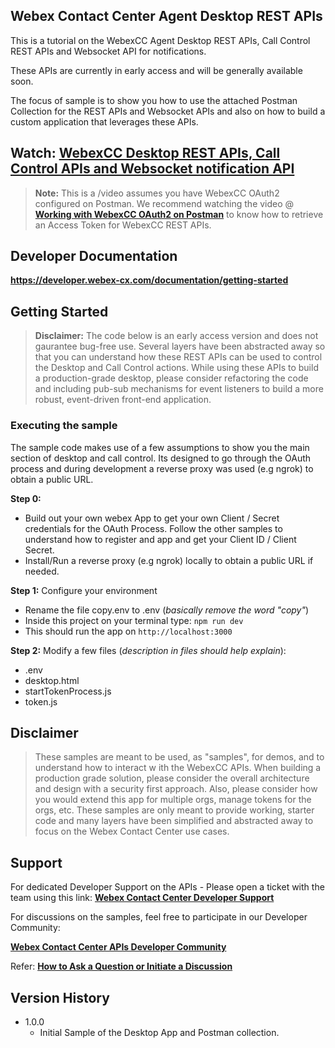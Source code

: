 ## Webex Contact Center Agent Desktop REST APIs

This is a tutorial on the WebexCC Agent Desktop REST APIs, Call Control REST APIs and Websocket API for notifications.

These APIs are currently in early access and will be generally available soon.

The focus of sample is to show you how to use the attached Postman Collection for the REST APIs and Websocket APIs and also on how to build a custom application that leverages these APIs.

## Watch: [WebexCC Desktop REST APIs, Call Control APIs and Websocket notification API](https://app.vidcast.io/share/438b4efb-10e5-479f-afde-4d5f97462aa3)

> **Note:** This is a /video assumes you have WebexCC OAuth2 configured on Postman.
> We recommend watching the video @ **[Working with WebexCC OAuth2 on Postman](https://github.com/CiscoDevNet/webex-contact-center-api-samples/tree/main/postman-sample)** to know how to retrieve an Access Token for WebexCC REST APIs.

## Developer Documentation

**https://developer.webex-cx.com/documentation/getting-started**

## Getting Started

> **Disclaimer:** The code below is an early access version and does not gaurantee bug-free use. Several layers have been abstracted away so that you can understand how these REST APIs can be used to control the Desktop and Call Control actions.
> While using these APIs to build a production-grade desktop, please consider refactoring the code and including pub-sub mechanisms for event listeners to build a more robust, event-driven front-end application.

### Executing the sample

The sample code makes use of a few assumptions to show you the main section of desktop and call control.
Its designed to go through the OAuth process and during development a reverse proxy was used (e.g ngrok) to obtain a public URL.

**Step 0:**

- Build out your own webex App to get your own Client / Secret credentials for the OAuth Process. Follow the other samples to understand how to register and app and get your Client ID / Client Secret.
- Install/Run a reverse proxy (e.g ngrok) locally to obtain a public URL if needed.

**Step 1:**
Configure your environment

- Rename the file copy.env to .env (_basically remove the word "copy"_)
- Inside this project on your terminal type: `npm run dev`
- This should run the app on `http://localhost:3000`

**Step 2:**
Modify a few files (_description in files should help explain_):

- .env
- desktop.html
- startTokenProcess.js
- token.js

## Disclaimer

> These samples are meant to be used, as "samples", for demos, and to understand how to interact w
> ith the WebexCC APIs.
> When building a production grade solution, please consider the overall architecture and design with a security first approach.
> Also, please consider how you would extend this app for multiple orgs, manage tokens for the orgs, etc.
> These samples are only meant to provide working, starter code and many layers have been simplified and abstracted away to focus on the Webex Contact Center use cases.

## Support

For dedicated Developer Support on the APIs - Please open a ticket with the team using this link: **[Webex Contact Center Developer Support](https://developer.webex-cx.com/support)**

For discussions on the samples, feel free to participate in our Developer Community:

**[Webex Contact Center APIs Developer Community](https://community.cisco.com/t5/contact-center/bd-p/j-disc-dev-contact-center)**

Refer: **[How to Ask a Question or Initiate a Discussion](https://community.cisco.com/t5/contact-center/webex-contact-center-apis-developer-community-and-support/m-p/4558270)**

## Version History

- 1.0.0
  - Initial Sample of the Desktop App and Postman collection.
    <!-- * See [commit change]() or See [release history]() -->
